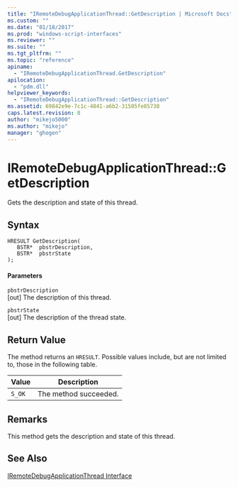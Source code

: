 ```yaml
---
title: "IRemoteDebugApplicationThread::GetDescription | Microsoft Docs"
ms.custom: ""
ms.date: "01/18/2017"
ms.prod: "windows-script-interfaces"
ms.reviewer: ""
ms.suite: ""
ms.tgt_pltfrm: ""
ms.topic: "reference"
apiname: 
  - "IRemoteDebugApplicationThread.GetDescription"
apilocation: 
  - "pdm.dll"
helpviewer_keywords: 
  - "IRemoteDebugApplicationThread::GetDescription"
ms.assetid: 69842e9e-7c1c-4841-a6b2-31505fe85738
caps.latest.revision: 8
author: "mikejo5000"
ms.author: "mikejo"
manager: "ghogen"
---
```

# IRemoteDebugApplicationThread::GetDescription
Gets the description and state of this thread.  
  
## Syntax  
  
```  
HRESULT GetDescription(  
   BSTR*  pbstrDescription,  
   BSTR*  pbstrState  
);  
```  
  
#### Parameters  
 `pbstrDescription`  
 [out] The description of this thread.  
  
 `pbstrState`  
 [out] The description of the thread state.  
  
## Return Value  
 The method returns an `HRESULT`. Possible values include, but are not limited to, those in the following table.  
  
|Value|Description|  
|-----------|-----------------|  
|`S_OK`|The method succeeded.|  
  
## Remarks  
 This method gets the description and state of this thread.  
  
## See Also  
 [IRemoteDebugApplicationThread Interface](../../winscript/reference/iremotedebugapplicationthread-interface.md)